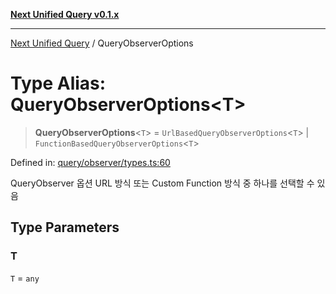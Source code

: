 [**Next Unified Query v0.1.x**](../README.md)

***

[Next Unified Query](../globals.md) / QueryObserverOptions

# Type Alias: QueryObserverOptions\<T\>

> **QueryObserverOptions**\<`T`\> = `UrlBasedQueryObserverOptions`\<`T`\> \| `FunctionBasedQueryObserverOptions`\<`T`\>

Defined in: [query/observer/types.ts:60](https://github.com/newExpand/next-unified-query/blob/main/packages/core/src/query/observer/types.ts#L60)

QueryObserver 옵션
URL 방식 또는 Custom Function 방식 중 하나를 선택할 수 있음

## Type Parameters

### T

`T` = `any`
